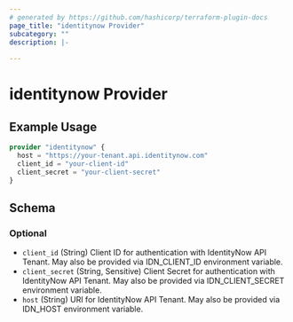 ```yaml
---
# generated by https://github.com/hashicorp/terraform-plugin-docs
page_title: "identitynow Provider"
subcategory: ""
description: |-
  
---
```


# identitynow Provider



## Example Usage

```terraform
provider "identitynow" {
  host = "https://your-tenant.api.identitynow.com"
  client_id = "your-client-id"
  client_secret = "your-client-secret"
}
```

<!-- schema generated by tfplugindocs -->
## Schema

### Optional

- `client_id` (String) Client ID for authentication with IdentityNow API Tenant. May also be provided via IDN_CLIENT_ID environment variable.
- `client_secret` (String, Sensitive) Client Secret for authentication with IdentityNow API Tenant. May also be provided via IDN_CLIENT_SECRET environment variable.
- `host` (String) URI for IdentityNow API Tenant. May also be provided via IDN_HOST environment variable.
